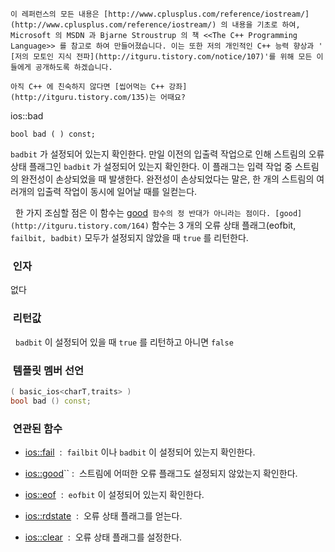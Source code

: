 


```warning
이 레퍼런스의 모든 내용은 [http://www.cplusplus.com/reference/iostream/](http://www.cplusplus.com/reference/iostream/) 의 내용을 기초로 하여, Microsoft 의 MSDN 과 Bjarne Stroustrup 의 책 <<The C++ Programming Language>> 를 참고로 하여 만들어졌습니다. 이는 또한 저의 개인적인 C++ 능력 향상과 ' [저의 모토인 지식 전파](http://itguru.tistory.com/notice/107)'를 위해 모든 이들에게 공개하도록 하겠습니다.
```

```info
아직 C++ 에 친숙하지 않다면 [씹어먹는 C++ 강좌](http://itguru.tistory.com/135)는 어때요?
```

ios::bad




```info
bool bad ( ) const;
```


`badbit` 가 설정되어 있는지 확인한다.
만일 이전의 입출력 작업으로 인해 스트림의 오류 상태 플래그인 `badbit` 가 설정되어 있는지 확인한다. 이 플래그는 입력 작업 중 스트림의 완전성이 손상되었을 때 발생한다. 완전성이 손상되었다는 말은, 한 개의 스트림의 여러개의 입출력 작업이 동시에 일어날 때를 일컫는다.

  한 가지 조심할 점은 이 함수는 [good](http://itguru.tistory.com/164)`` 함수의 정 반대가 아니라는 점이다. [good](http://itguru.tistory.com/164)`` 함수는 3 개의 오류 상태 플래그(eofbit, `failbit, badbit)` 모두가 설정되지 않았을 때 `true` 를 리턴한다.



###  인자




없다



###  리턴값




  `badbit` 이 설정되어 있을 때 `true` 를 리턴하고 아니면 `false`



###  템플릿 멤버 선언



```cpp
( basic_ios<charT,traits> )
bool bad () const;

```



###  연관된 함수





*  [ios::fail](http://itguru.tistory.com/165)  :  `failbit` 이나 `badbit` 이 설정되어 있는지 확인한다.

*  [ios::good](http://itguru.tistory.com/164)`` :  스트림에 어떠한 오류 플래그도 설정되지 않았는지 확인한다.




*  [ios::eof](http://itguru.tistory.com/167)  :  `eofbit` 이 설정되어 있는지 확인한다.

*  [ios::rdstate](http://itguru.tistory.com/171)  :  오류 상태 플래그를 얻는다.

*  [ios::clear](http://itguru.tistory.com/180)  :  오류 상태 플래그를 설정한다.




